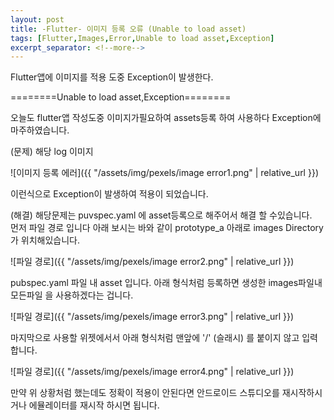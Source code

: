 ```yaml
---
layout: post
title: -Flutter- 이미지 등록 오류 (Unable to load asset)
tags: [Flutter,Images,Error,Unable to load asset,Exception]
excerpt_separator: <!--more-->
---
```

Flutter앱에 이미지를 적용 도중 Exception이 발생한다.  
  
========Unable to load asset,Exception========  
  
<!--more-->

오늘도 flutter앱 작성도중 이미지가필요하여 assets등록 하여 사용하다 Exception에 마주하였습니다.  
  
(문제) 해당 log 이미지  
  
  
![이미지 등록 에러]({{ "/assets/img/pexels/image error1.png" | relative_url }})  
  
  
이런식으로 Exception이 발생하여 적용이 되었습니다.
  
  
  
  
(해결)
해당문제는 puvspec.yaml 에 asset등록으로 해주어서 해결 할 수있습니다.  
먼저 파일 경로 입니다 아래 보시는 바와 같이 prototype_a 아래로 images Directory 가 위치해있습니다.  
  
  
![파일 경로]({{ "/assets/img/pexels/image error2.png" | relative_url }})  
  
  
pubspec.yaml 파일 내 asset 입니다. 아래 형식처럼 등록하면 생성한 images파일내 모든파일 을 사용하겠다는 겁니다.  
  
  
![파일 경로]({{ "/assets/img/pexels/image error3.png" | relative_url }})  
  
  

마지막으로 사용할 위젯에서서 아래 형식처럼 맨앞에 '/' (슬래시) 를 붙이지 않고 입력합니다.
  
  
  
  
![파일 경로]({{ "/assets/img/pexels/image error4.png" | relative_url }})  
  
  
만약 위 상황처럼 했는데도 정확이 적용이 안된다면 안드로이드 스튜디오를 재시작하시거나 에뮬레이터를 재시작 하시면 됩니다.
  
  
  
  